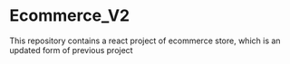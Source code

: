# Ecommerce_V2
This repository contains a react project of ecommerce store, which is an updated form of previous project
